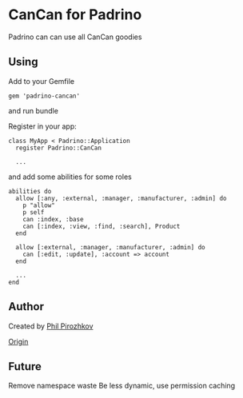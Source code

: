 # CanCan for Padrino

Padrino can can use all CanCan goodies

## Using

Add to your Gemfile

    gem 'padrino-cancan'

and run bundle

Register in your app:

    class MyApp < Padrino::Application
      register Padrino::CanCan

      ...

and add some abilities for some roles

    abilities do
      allow [:any, :external, :manager, :manufacturer, :admin] do
        p "allow"
        p self
        can :index, :base
        can [:index, :view, :find, :search], Product
      end
      
      allow [:external, :manager, :manufacturer, :admin] do
        can [:edit, :update], :account => account
      end

      ...
    end

## Author

Created by [Phil Pirozhkov](https://github.com/pirj)

[Origin](https://github.com/pirj/padrino-cancan)

## Future

Remove namespace waste
Be less dynamic, use permission caching
